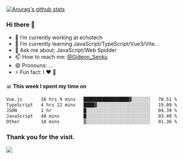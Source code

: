 [![Anurag's github stats](https://github-readme-stats.vercel.app/api?username=gideonsenku)](https://github.com/anuraghazra/github-readme-stats)
### Hi there 👋
- 🔭 I’m currently working at echotech
- 🌱 I’m currently learning JavaScript/TypeScript/Vue3/Vite...
- 💬 Ask me about: JavaScript/Web Spidder 
- 📫 How to reach me: [@Gideon_Senku](https://t.me/Gideon_Senku)
- 😄 Pronouns: ...
- ⚡ Fun fact: I ❤️ 🎵

📊 **This week I spent my time on**
<!--START_SECTION:waka-->

```txt
Vue.js       16 hrs 9 mins   █████████████████▓░░░░░░░   70.51 %
TypeScript   4 hrs 22 mins   ████▓░░░░░░░░░░░░░░░░░░░░   19.09 %
JSON         1 hr            █░░░░░░░░░░░░░░░░░░░░░░░░   04.39 %
JavaScript   48 mins         █░░░░░░░░░░░░░░░░░░░░░░░░   03.49 %
Other        18 mins         ▒░░░░░░░░░░░░░░░░░░░░░░░░   01.36 %
```

<!--END_SECTION:waka-->


### Thank you for the visit.
![](http://profile-counter.glitch.me/gideonsenku/count.svg)
<!--
**GideonSenku/GideonSenku** is a ✨ _special_ ✨ repository because its `README.md` (this file) appears on your GitHub profile.

Here are some ideas to get you started:

- 🔭 I’m currently working on ...
- 🌱 I’m currently learning ...
- 👯 I’m looking to collaborate on ...
- 🤔 I’m looking for help with ...
- 💬 Ask me about ...
- 📫 How to reach me: ...
- 😄 Pronouns: ...
- ⚡ Fun fact: ...
-->
